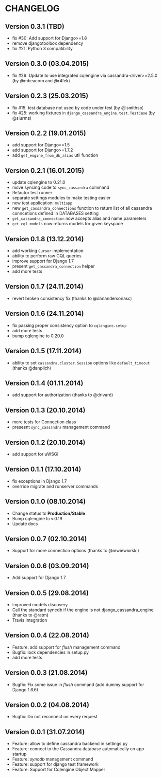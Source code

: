 # CHANGELOG

## Version 0.3.1 (TBD)

* fix #30: Add support for Django>=1.8
* remove djangotoolbox dependency
* fix #21: Python 3 compatibility

## Version 0.3.0 (03.04.2015)

* fix #29: Update to use integrated cqlengine via cassandra-driver>=2.5.0
  (by @mbeacom and @r4fek)

## Version 0.2.3 (25.03.2015)

* fix #15: test database not used by code under test (by @lsmithso)
* fix #25: working fixtures in `django_cassandra_engine.test.TestCase` 
  (by @slurms)

## Version 0.2.2 (19.01.2015)

* add support for Django==1.5
* add support for Django>=1.7.2
* add `get_engine_from_db_alias` util function

## Version 0.2.1 (16.01.2015)

* update cqlengine to 0.21.0
* move syncing code to `sync_cassandra` command
* Refactor test runner
* separate settings modules to make testing easier
* new test application: `multiapp`
* new `get_cassandra_connections` function to return list of all
  cassandra conncetions defined in DATABASES setting
* `get_cassandra_connection` now accepts alias and name parameters
* `get_cql_models` now returns models for given keyspace

## Version 0.1.8 (13.12.2014)

* add working `Cursor` implementation
* ability to perform raw CQL queries
* improve support for Django 1.7
* present `get_cassandra_connection` helper
* add more tests

## Version 0.1.7 (24.11.2014)

* revert broken consistency fix (thanks to @danandersonasc)

## Version 0.1.6 (24.11.2014)

* fix passing proper consistency option to `cqlengine.setup`
* add more tests
* bump cqlengine to 0.20.0

## Version 0.1.5 (17.11.2014)

* ability to set `cassandra.cluster.Session` options like `default_timeout`
(thanks @danpilch)

## Version 0.1.4 (01.11.2014)

* add support for authorization (thanks to @drivard)

## Version 0.1.3 (20.10.2014)

* more tests for Connection class
* presesnt `sync_cassandra` management command

## Version 0.1.2 (20.10.2014)

* add support for uWSGI

## Version 0.1.1 (17.10.2014)

* fix exceptions in Django 1.7
* override migrate and runserver commands

## Version 0.1.0 (08.10.2014)

* Change status to **Production/Stable**
* Bump cqlengine to v.0.19
* Update docs

## Version 0.0.7 (02.10.2014)

* Support for more connection options (thanks to @mwiewiorski)

## Version 0.0.6 (03.09.2014)

* Add support for Django 1.7

## Version 0.0.5 (29.08.2014)

* Improved models discovery
* Call the standard syncdb if the engine is not django_cassandra_engine
  (thanks to @ratm)
* Travis integration

## Version 0.0.4 (22.08.2014)

* Feature: add support for *flush* management command
* Bugfix: lock dependencies in setup.py
* add more tests


## Version 0.0.3 (21.08.2014)

* Bugfix: Fix some issue in *flush* command (add dummy support for Django 1.6.6)


## Version 0.0.2 (04.08.2014)

* Bugfix: Do not reconnect on every request


## Version 0.0.1 (31.07.2014)

* Feature: allow to define cassandra backend in settings.py
* Feature: connect to the Cassandra database automatically on app startup
* Feature: *syncdb* management command
* Feature: support for django test framework
* Feature: Support for Cqlengine Object Mapper
